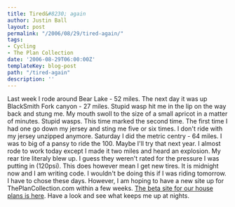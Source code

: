 ```yaml
---
title: Tired&#8230; again
author: Justin Ball
layout: post
permalink: "/2006/08/29/tired-again/"
tags:
- Cycling
- The Plan Collection
date: '2006-08-29T06:00:00Z'
templateKey: blog-post
path: "/tired-again"
description: ''
---
```


Last week I rode around Bear Lake - 52 miles. The next day it was up BlackSmith Fork canyon - 27 miles. Stupid wasp hit me in the lip on the way back and stung me. My mouth swoll to the size of a small apricot in a matter of minutes. Stupid wasps. This time marked the second time. The first time I had one go down my jersey and sting me five or six times. I don't ride with my jersey unzipped anymore. Saturday I did the metric centry - 64 miles. I was to big of a pansy to ride the 100. Maybe I'll try that next year. I almost rode to work today except I made it two miles and heard an explosion. My rear tire literaly blew up. I guess they weren't rated for the pressure I was putting in (120psi). This does however mean I get new tires. It is midnight now and I am writing code. I wouldn't be doing this if I was riding tomorrow. I have to chose these days. However, I am hoping to have a new site up for ThePlanCollection.com within a few weeks. [The beta site for our house plans is here][1]. Have a look and see what keeps me up at nights.

[1]: http://www.theplancollection.com/default.aspx
